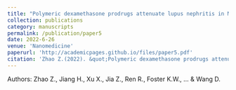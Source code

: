 ```yaml
---
title: "Polymeric dexamethasone prodrugs attenuate lupus nephritis in MRL/lpr mice with reduced glucocorticoid toxicity"
collection: publications
category: manuscripts
permalink: /publication/paper5
date: 2022-6-26
venue: 'Nanomedicine'
paperurl: 'http://academicpages.github.io/files/paper5.pdf'
citation: 'Zhao Z.(2022). &quot;Polymeric dexamethasone prodrugs attenuate lupus nephritis in MRL/lpr mice with reduced glucocorticoid toxicity&quot; <i>Nanomedicine</i>.Aug:44:102579.'
---
```


Authors: Zhao Z., Jiang H., Xu X., Jia Z., Ren R., Foster K.W., ... & Wang D.